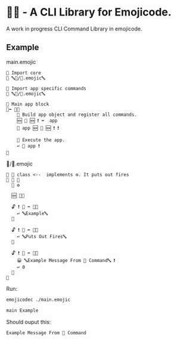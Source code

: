 # 👑🏥 - A CLI Library for Emojicode.

A work in progress CLI Command Library in emojicode.

## Example

main.emojic
```emojicode
💭 Import core
📜 🔤🔧/🚂.emojic🔤

💭 Import app specific commands
📜 🔤👑/🚒.emojic🔤

💭 Main app block 
🏁➡️ 🔢🍇
    💭 Build app object and register all commands.
    🆕 🚂 🆕 ❗️ ➡️  app
    🔗 app 🆕 🚒 🆕 ❗️ ❗️

    💭 Execute the app.
    ↩️ 🏃 app ❗️
🍉
```

👑/🚒.emojic
```emojicode
💭 🚒 class <--  implements ⚙. It puts out fires
🐇 🚒 🍇
  🐊 ⚙
  
  🆕 🍇🍉

  🔓 ❗️ 📛 ➡️ 🔡🍇
    ↩️ 🔤Example🔤
  🍉

  🔓 ❗️ 💬 ➡️ 🔡🍇
    ↩️ 🔤Puts Out Fires🔤
  🍉

  🔓 ❗️ 🏃 ➡️ 🔢🍇
    😀 🔤Example Message From 🚒 Command🔤 ❗️
    ↩️ 0
  🍉
🍉
```

Run:
```bash
emojicodec ./main.emojic
```
```bash
main Example
```

Should ouput this:
```bash
Example Message From 🚒 Command
```

